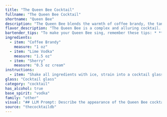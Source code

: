 ```yaml
---
title: "The Queen Bee Cocktail"
fullname: "The Queen Bee Cocktail"
shortname: "Queen Bee"
description: "The Queen Bee blends the warmth of coffee brandy, the tang of lime vodka, and the nutty complexity of sherry. This cocktail draws inspiration from the classic Brandy Alexander family, featuring a layered sweetness and a smooth finish. Its origin likely lies in the modern era, a creative fusion of classic and contemporary flavors. "
flavor_description: "The Queen Bee is a complex and alluring cocktail. The coffee brandy provides a rich, roasted base with hints of chocolate and caramel.  Lime vodka adds a bright, citrusy zing, while the sherry offers a dry, nutty complexity with notes of dried fruit. These elements intertwine to create a harmonious blend that is both sophisticated and refreshing. "
bartender_tips: "To make your Queen Bee sing, remember these tips: * **Chill everything**:  Cold ingredients are key for a refreshing drink.* **Use good quality ingredients**: The brandy and sherry really make a difference.* **Shake hard**: Don't be shy with the shaker!  A good hard shake will create a beautiful frothy head.* **Strain carefully**:  Avoid any bits of lime from making it into the glass.* **Garnish thoughtfully**: A lime wheel or a sprig of rosemary adds a nice touch. "
ingredients:
  - item: "Coffee Brandy"
    measure: "1 oz"
  - item: "Lime Vodka"
    measure: "1.5 oz"
  - item: "Sherry"
    measure: "0.5 oz cream"
instructions:
  - item: "Shake all ingredients with ice, strain into a cocktail glass, and serve."
glass: "Cocktail glass"
category: "cocktail"
has_alcohol: true
base_spirit: "vodka"
family: "other"
visual: "## LLM Prompt: Describe the appearance of the Queen Bee cocktail**The Queen Bee cocktail is a vibrant, layered drink with a distinct and elegant appearance. It is made with the following ingredients:*** **Coffee Brandy:**  A rich, brown spirit with notes of coffee and caramel.* **Lime Vodka:** A clear vodka infused with the bright, citrusy flavor of lime.* **Sherry:**  A fortified wine, which can range from light and dry to dark and nutty.**Please describe the following:*** **Color:** What are the different layers of color in the drink? Are they distinct or do they blend together? What is the overall impression of the color?* **Texture:** Is the drink clear or cloudy? Are there any visible particles? * **Garnish:** How does the garnish contribute to the overall visual appeal? Does it add color, texture, or scent? * **Glassware:** What type of glass is the cocktail served in? How does the shape and size of the glass enhance the visual presentation?**Example:**Imagine a Queen Bee cocktail served in a classic coupe glass. The bottom layer, a deep brown coffee brandy, forms a rich base. Above it rests a translucent layer of lime vodka, its light green hue creating a distinct contrast. The top layer, a pale gold sherry, provides a final touch of elegance, subtly blending with the lime vodka.  A delicate lime twist, its green rind curling gracefully, adds a final flourish to the drink, providing a burst of citrus aroma. "
source: "thecocktaildb"
---
```



